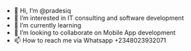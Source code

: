 - 👋 Hi, I’m @pradesiq
- 👀 I’m interested in IT consulting and software development
- 🌱 I’m currently learning 
- 💞️ I’m looking to collaborate on Mobile App development
- 📫 How to reach me via Whatsapp +2348023932071

<!---
pradesiq/pradesiq is a ✨ special ✨ repository because its `README.md` (this file) appears on your GitHub profile.
You can click the Preview link to take a look at your changes.
--->
